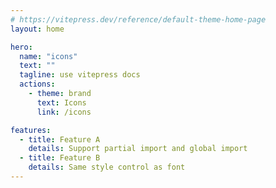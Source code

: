 ```yaml
---
# https://vitepress.dev/reference/default-theme-home-page
layout: home

hero:
  name: "icons"
  text: ""
  tagline: use vitepress docs
  actions:
    - theme: brand
      text: Icons
      link: /icons

features:
  - title: Feature A
    details: Support partial import and global import
  - title: Feature B
    details: Same style control as font
---
```


